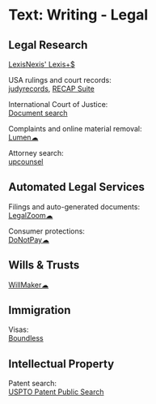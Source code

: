# Text: Writing - Legal

## Legal Research

[LexisNexis' Lexis+$](https://www.lexisnexis.com/en-us/products/lexis-plus.page)

USA rulings and court records:  
[judyrecords](https://www.judyrecords.com/),
[RECAP Suite](https://free.law/recap)

International Court of Justice:  
[Document search](https://www.icj-cij.org/advanced-search)

Complaints and online material removal:  
[Lumen☁](https://lumendatabase.org/)

Attorney search:  
[upcounsel](https://www.upcounsel.com/)

## Automated Legal Services

Filings and auto-generated documents:  
[LegalZoom☁](https://www.legalzoom.com/)

Consumer protections:  
[DoNotPay☁](https://donotpay.com/)

## Wills & Trusts

[WillMaker☁](https://www.willmaker.com/)

## Immigration

Visas:  
[Boundless](https://www.boundless.com/)

## Intellectual Property

Patent search:  
[USPTO Patent Public Search](https://ppubs.uspto.gov/pubwebapp/static/pages/landing.html)
